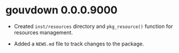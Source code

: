# gouvdown 0.0.0.9000

* Created `inst/resources` directory and `pkg_resource()` function for 
resources management.

* Added a `NEWS.md` file to track changes to the package.
